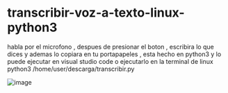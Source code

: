# transcribir-voz-a-texto-linux-python3
habla por el microfono , despues de  presionar el boton , escribira lo que dices y ademas  lo copiara en tu portapapeles , esta hecho en python3 y lo puede ejecutar en visual studio code o ejecutarlo en  la terminal de linux
python3 /home/user/descarga/transcribir.py

![image](https://user-images.githubusercontent.com/95183883/236594475-1f06167e-6e16-407c-ade2-16df2015ab25.png)

